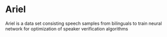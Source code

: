 # Ariel
Ariel is a data set consisting speech samples from bilinguals to train neural network for optimization of speaker verification algorithms
